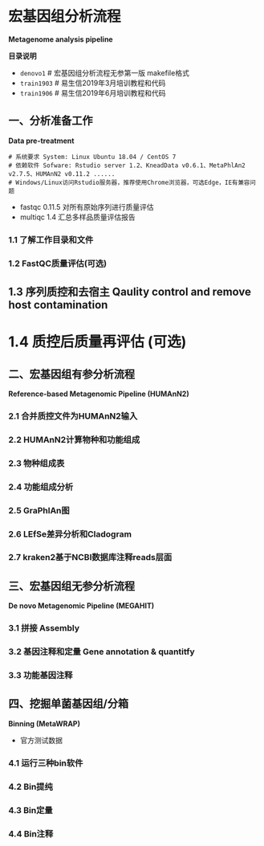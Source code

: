 # 宏基因组分析流程

**Metagenome analysis pipeline**

**目录说明**

- `denovo1`  # 宏基因组分析流程无参第一版 makefile格式
- `train1903` # 易生信2019年3月培训教程和代码
- `train1906` # 易生信2019年6月培训教程和代码

## 一、分析准备工作

**Data pre-treatment**

    # 系统要求 System: Linux Ubuntu 18.04 / CentOS 7
    # 依赖软件 Sofware: Rstudio server 1.2、KneadData v0.6.1、MetaPhlAn2 v2.7.5、HUMAnN2 v0.11.2 ......
    # Windows/Linux访问Rstudio服务器，推荐使用Chrome浏览器，可选Edge，IE有兼容问题

- fastqc 0.11.5 对所有原始序列进行质量评估
- multiqc 1.4 汇总多样品质量评估报告

### 1.1 了解工作目录和文件

### 1.2 FastQC质量评估(可选)

## 1.3 序列质控和去宿主 Qaulity control and remove host contamination

# 1.4 质控后质量再评估 (可选)

## 二、宏基因组有参分析流程 

**Reference-based Metagenomic Pipeline (HUMAnN2)**

### 2.1 合并质控文件为HUMAnN2输入

### 2.2 HUMAnN2计算物种和功能组成

### 2.3 物种组成表

### 2.4 功能组成分析

### 2.5 GraPhlAn图

### 2.6 LEfSe差异分析和Cladogram

### 2.7 kraken2基于NCBI数据库注释reads层面


## 三、宏基因组无参分析流程

**De novo Metagenomic Pipeline (MEGAHIT)**

### 3.1 拼接 Assembly

### 3.2 基因注释和定量 Gene annotation & quantitfy

### 3.3 功能基因注释

## 四、挖掘单菌基因组/分箱 

**Binning (MetaWRAP)**

* 官方测试数据

### 4.1 运行三种bin软件

### 4.2 Bin提纯

### 4.3 Bin定量

### 4.4 Bin注释
